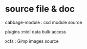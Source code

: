 
# source file & doc

cabbage-module : csd module source

plugins :midi data bulk access 

xcfs : Gimp images source
